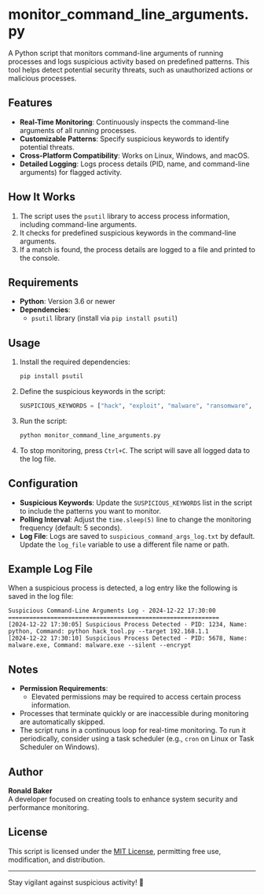 
# monitor_command_line_arguments.py

A Python script that monitors command-line arguments of running processes and logs suspicious activity based on predefined patterns. This tool helps detect potential security threats, such as unauthorized actions or malicious processes.

## Features

- **Real-Time Monitoring**: Continuously inspects the command-line arguments of all running processes.
- **Customizable Patterns**: Specify suspicious keywords to identify potential threats.
- **Cross-Platform Compatibility**: Works on Linux, Windows, and macOS.
- **Detailed Logging**: Logs process details (PID, name, and command-line arguments) for flagged activity.

## How It Works

1. The script uses the `psutil` library to access process information, including command-line arguments.
2. It checks for predefined suspicious keywords in the command-line arguments.
3. If a match is found, the process details are logged to a file and printed to the console.

## Requirements

- **Python**: Version 3.6 or newer
- **Dependencies**:
  - `psutil` library (install via `pip install psutil`)

## Usage

1. Install the required dependencies:
   ```bash
   pip install psutil
   ```

2. Define the suspicious keywords in the script:
   ```python
   SUSPICIOUS_KEYWORDS = ["hack", "exploit", "malware", "ransomware", "unauthorized"]
   ```

3. Run the script:
   ```bash
   python monitor_command_line_arguments.py
   ```

4. To stop monitoring, press `Ctrl+C`. The script will save all logged data to the log file.

## Configuration

- **Suspicious Keywords**: Update the `SUSPICIOUS_KEYWORDS` list in the script to include the patterns you want to monitor.
- **Polling Interval**: Adjust the `time.sleep(5)` line to change the monitoring frequency (default: 5 seconds).
- **Log File**: Logs are saved to `suspicious_command_args_log.txt` by default. Update the `log_file` variable to use a different file name or path.

## Example Log File

When a suspicious process is detected, a log entry like the following is saved in the log file:

```
Suspicious Command-Line Arguments Log - 2024-12-22 17:30:00
============================================================
[2024-12-22 17:30:05] Suspicious Process Detected - PID: 1234, Name: python, Command: python hack_tool.py --target 192.168.1.1
[2024-12-22 17:30:10] Suspicious Process Detected - PID: 5678, Name: malware.exe, Command: malware.exe --silent --encrypt
```

## Notes

- **Permission Requirements**:
  - Elevated permissions may be required to access certain process information.
- Processes that terminate quickly or are inaccessible during monitoring are automatically skipped.
- The script runs in a continuous loop for real-time monitoring. To run it periodically, consider using a task scheduler (e.g., `cron` on Linux or Task Scheduler on Windows).

## Author

**Ronald Baker**  
A developer focused on creating tools to enhance system security and performance monitoring.

## License

This script is licensed under the [MIT License](LICENSE), permitting free use, modification, and distribution.

---

Stay vigilant against suspicious activity! 🚨
```
